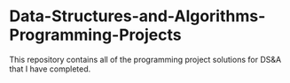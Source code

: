 # Data-Structures-and-Algorithms-Programming-Projects
This repository contains all of the programming project solutions for DS&amp;A that I have completed.
